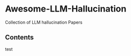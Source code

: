 # Awesome-LLM-Hallucination
Collection of LLM hallucination Papers
## Contents
test
<!--stackedit_data:
eyJoaXN0b3J5IjpbLTQ4MDc4OTk3MiwtMTExODU5NzI5Nl19
-->